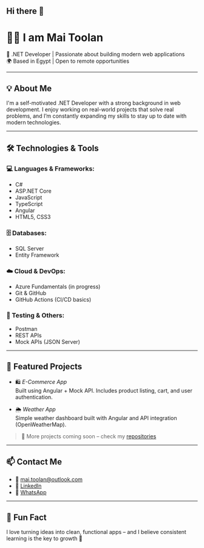 ## Hi there 👋

# 👩‍💻 I am Mai Toolan

💼 .NET Developer | Passionate about building modern web applications  
🌍 Based in Egypt | Open to remote opportunities

---

## 💡 About Me

I'm a self-motivated .NET Developer with a strong background in web development. I enjoy working on real-world projects that solve real problems, and I’m constantly expanding my skills to stay up to date with modern technologies.

---

## 🛠️ Technologies & Tools

### 💻 Languages & Frameworks:
- C#
- ASP.NET Core
- JavaScript
- TypeScript
- Angular
- HTML5, CSS3

### 🗄️ Databases:
- SQL Server
- Entity Framework

### ☁️ Cloud & DevOps:
- Azure Fundamentals (in progress)
- Git & GitHub
- GitHub Actions (CI/CD basics)

### 🧪 Testing & Others:
- Postman
- REST APIs
- Mock APIs (JSON Server)

---

## 📂 Featured Projects

- 🛍️ *E-Commerce App*  
  Built using Angular + Mock API. Includes product listing, cart, and user authentication.

- 🌦️ *Weather App*  
  Simple weather dashboard built with Angular and API integration (OpenWeatherMap).

> 🔗 More projects coming soon – check my [repositories](https://github.com/YourUsername)

---

## 📫 Contact Me

- 📧 [mai.toolan@outlook.com](mailto:mai.toolan@outlook.com)  
- 💼 [LinkedIn](https://linkedin.com/in/mai-toolan)  
- 💬 [WhatsApp](https://wa.me/201121412602?text=Hi%20Mai%2C%20I%20found%20your%20GitHub%20profile%20and%20would%20like%20to%20connect!)

---

## 📌 Fun Fact
I love turning ideas into clean, functional apps – and I believe consistent learning is the key to growth 🌱

